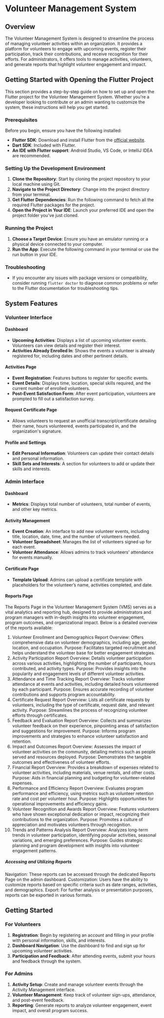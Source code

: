 # Volunteer Management System

## Overview

The Volunteer Management System is designed to streamline the process of managing volunteer activities within an organization. It provides a platform for volunteers to engage with upcoming events, register their participation, track their contributions, and receive recognition for their efforts. For administrators, it offers tools to manage activities, volunteers, and generate reports that highlight volunteer engagement and impact.

## Getting Started with Opening the Flutter Project

This section provides a step-by-step guide on how to set up and open the Flutter project for the Volunteer Management System. Whether you're a developer looking to contribute or an admin wanting to customize the system, these instructions will help you get started.

### Prerequisites

Before you begin, ensure you have the following installed:
- **Flutter SDK**: Download and install Flutter from the [official website](https://flutter.dev/docs/get-started/install).
- **Dart SDK**: Included with Flutter.
- **An IDE with Flutter support**: Android Studio, VS Code, or IntelliJ IDEA are recommended.

### Setting Up the Development Environment

1. **Clone the Repository**: Start by cloning the project repository to your local machine using Git.
2. **Navigate to the Project Directory**: Change into the project directory from your terminal.
3. **Get Flutter Dependencies**: Run the following command to fetch all the required Flutter packages for the project.
4. **Open the Project in Your IDE**: Launch your preferred IDE and open the project folder you've just cloned.

### Running the Project

1. **Choose a Target Device**: Ensure you have an emulator running or a physical device connected to your computer.
2. **Run the App**: Execute the following command in your terminal or use the run button in your IDE.

### Troubleshooting

- If you encounter any issues with package versions or compatibility, consider running `flutter doctor` to diagnose common problems or refer to the Flutter documentation for troubleshooting tips.

## System Features

### Volunteer Interface

#### Dashboard

- **Upcoming Activities**: Displays a list of upcoming volunteer events. Volunteers can view details and register their interest.
- **Activities Already Enrolled In**: Shows the events a volunteer is already registered for, including dates and other pertinent details.

#### Activities Page

- **Event Registration**: Features buttons to register for specific events.
- **Event Details**: Displays time, location, special skills required, and the current number of enrolled volunteers.
- **Post-Event Satisfaction Form**: After event participation, volunteers are prompted to fill out a satisfaction survey.

#### Request Certificate Page

- Allows volunteers to request an unofficial transcript/certificate detailing their name, hours volunteered, events participated in, and the organization's signature.

#### Profile and Settings

- **Edit Personal Information**: Volunteers can update their contact details and personal information.
- **Skill Sets and Interests**: A section for volunteers to add or update their skills and interests.

### Admin Interface

#### Dashboard

- **Metrics**: Displays total number of volunteers, total number of events, and other key metrics.

#### Activity Management

- **Event Creation**: An interface to add new volunteer events, including title, location, date, time, and the number of volunteers needed.
- **Volunteer Spreadsheet**: Manages the list of volunteers signed up for each event.
- **Volunteer Attendance**: Allows admins to track volunteers' attendance for events manually.

#### Certificate Page

- **Template Upload**: Admins can upload a certificate template with placeholders for the volunteer’s name, activities completed, and date.

#### Reports Page

The Reports Page in the Volunteer Management System (VMS) serves as a vital analytics and reporting hub, designed to provide administrators and program managers with in-depth insights into volunteer engagement, program outcomes, and organizational impact. Below is a detailed overview of the reports available:

1. Volunteer Enrollment and Demographics Report
Overview: Offers comprehensive data on volunteer demographics, including age, gender, location, and occupation.
Purpose: Facilitates targeted recruitment and helps understand the volunteer base for better engagement strategies.
2. Activity Participation Report
Overview: Details volunteer participation across various activities, highlighting the number of participants, hours contributed, and activity types.
Purpose: Provides insights into the popularity and engagement levels of different volunteer activities.
3. Attendance and Time Tracking Report
Overview: Tracks volunteer attendance at events and activities, including detailed hours volunteered by each participant.
Purpose: Ensures accurate recording of volunteer contributions and supports program accountability.
4. Certificate Request Report
Overview: Lists all certificate requests by volunteers, including the type of certificate, request date, and relevant activity.
Purpose: Streamlines the process of recognizing volunteer efforts through certificates.
5. Feedback and Evaluation Report
Overview: Collects and summarizes volunteer feedback on their experience, pinpointing areas of satisfaction and suggestions for improvement.
Purpose: Informs program improvements and strategies to enhance volunteer satisfaction and retention.
6. Impact and Outcomes Report
Overview: Assesses the impact of volunteer activities on the community, detailing metrics such as people served and resources deployed.
Purpose: Demonstrates the tangible outcomes and effectiveness of volunteer efforts.
7. Financial Report
Overview: Provides a breakdown of expenses related to volunteer activities, including materials, venue rentals, and other costs.
Purpose: Aids in financial planning and budgeting for volunteer-related expenses.
8. Performance and Efficiency Report
Overview: Evaluates program performance and efficiency, using metrics such as volunteer retention rate and cost per volunteer hour.
Purpose: Highlights opportunities for operational improvements and efficiency gains.
9. Volunteer Recognition and Awards Report
Overview: Features volunteers who have shown exceptional dedication or impact, recognizing their contributions to the organization.
Purpose: Promotes a culture of appreciation and motivates volunteers through recognition.
10. Trends and Patterns Analysis Report
Overview: Analyzes long-term trends in volunteer participation, identifying popular activities, seasonal variations, and emerging preferences.
Purpose: Guides strategic planning and program development with insights into volunteer engagement patterns.

##### Accessing and Utilizing Reports
Navigation: These reports can be accessed through the dedicated Reports Page on the admin dashboard.
Customization: Users have the ability to customize reports based on specific criteria such as date ranges, activities, and demographics.
Export: For further analysis or presentation purposes, reports can be exported in various formats.

## Getting Started

### For Volunteers

1. **Registration**: Begin by registering an account and filling in your profile with personal information, skills, and interests.
2. **Dashboard Navigation**: Use the dashboard to find and sign up for upcoming volunteer activities.
3. **Participation and Feedback**: After attending events, submit your hours and feedback through the system.

### For Admins

1. **Activity Setup**: Create and manage volunteer events through the Activity Management interface.
2. **Volunteer Management**: Keep track of volunteer sign-ups, attendance, and post-event feedback.
3. **Reporting**: Generate reports to analyze volunteer engagement, event impact, and overall program success.



